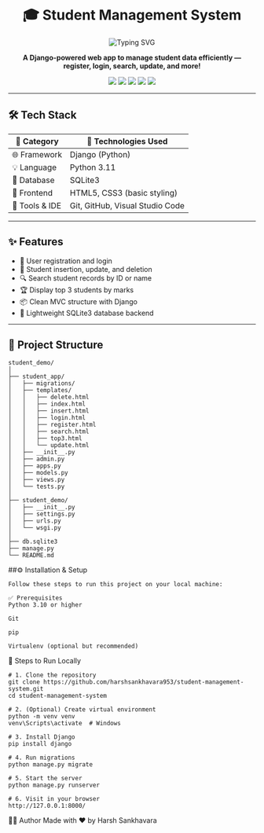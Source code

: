 <h1 align="center">🎓 Student Management System</h1>

<p align="center">
  <img src="https://readme-typing-svg.herokuapp.com?font=Fira+Code&size=20&pause=1000&center=true&width=360&lines=Welcome+to+Student+Management+System;Built+With+Django+%26+SQLite" alt="Typing SVG" />
</p>


<p align="center">
  <b>A Django-powered web app to manage student data efficiently — register, login, search, update, and more!</b>
</p>

<p align="center">
  <img src="https://img.shields.io/badge/Django-4.2-green?style=for-the-badge&logo=django&logoColor=white" />
  <img src="https://img.shields.io/badge/Python-3.11-yellow?style=for-the-badge&logo=python&logoColor=blue" />
  <img src="https://img.shields.io/badge/SQLite-Database-lightgrey?style=for-the-badge&logo=sqlite&logoColor=black" />
  <img src="https://img.shields.io/badge/VS%20Code-IDE-blue?style=for-the-badge&logo=visualstudiocode&logoColor=white" />
  <img src="https://img.shields.io/badge/HTML-Templates-orange?style=for-the-badge&logo=html5&logoColor=white" />
</p>

---

## 🛠️ Tech Stack

| 🧩 Category        | 🚀 Technologies Used                     |
|-------------------|-------------------------------------------|
| 🌐 Framework      | Django (Python)                           |
| 💡 Language       | Python 3.11                               |
| 🧱 Database       | SQLite3                                   |
| 🎨 Frontend       | HTML5, CSS3 (basic styling)               |
| 🧰 Tools & IDE    | Git, GitHub, Visual Studio Code           |

---

## ✨ Features

- 🔐 User registration and login
- 📝 Student insertion, update, and deletion
- 🔍 Search student records by ID or name
- 🏆 Display top 3 students by marks
- 📦 Clean MVC structure with Django
- 💾 Lightweight SQLite3 database backend

---

## 📁 Project Structure

```plaintext
student_demo/
│
├── student_app/
│   ├── migrations/
│   ├── templates/
│   │   ├── delete.html
│   │   ├── index.html
│   │   ├── insert.html
│   │   ├── login.html
│   │   ├── register.html
│   │   ├── search.html
│   │   ├── top3.html
│   │   └── update.html
│   ├── __init__.py
│   ├── admin.py
│   ├── apps.py
│   ├── models.py
│   ├── views.py
│   └── tests.py
│
├── student_demo/
│   ├── __init__.py
│   ├── settings.py
│   ├── urls.py
│   └── wsgi.py
│
├── db.sqlite3
├── manage.py
└── README.md

```
##⚙️ Installation & Setup
```
Follow these steps to run this project on your local machine:

✅ Prerequisites
Python 3.10 or higher

Git

pip

Virtualenv (optional but recommended)
```

🔧 Steps to Run Locally
```
# 1. Clone the repository
git clone https://github.com/harshsankhavara953/student-management-system.git
cd student-management-system

# 2. (Optional) Create virtual environment
python -m venv venv
venv\Scripts\activate  # Windows

# 3. Install Django
pip install django

# 4. Run migrations
python manage.py migrate

# 5. Start the server
python manage.py runserver

# 6. Visit in your browser
http://127.0.0.1:8000/
```

👨‍💻 Author
Made with ❤️
by Harsh Sankhavara
